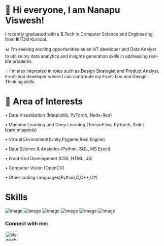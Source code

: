 # 👋 Hi everyone, I am Nanapu Viswesh!
 I recently graduated with a B.Tech in Computer Science and Engineering from IIITDM Kurnool.
 
📊 I'm seeking exciting opportunities as an IoT developer and Data Analyst to utilize my data analytics and insights generation skills in addressing real-life problems.

💡 I'm also interested in roles such as  Design Strategist and Product Analyst, Front-end developer where I can contribute my Front-End and Design Thinking skills.

# 📍 Area of Interests

• Data Visualization (Matplotlib, PyTorch, Node-Red)

• Machine Learning and Deep Learning (TensorFlow, PyTorch, Scikit-learn,mlagents)

• Virtual Environment(Unity,Pygame,Real Engine)

• Data Science & Analytics (Python, SQL, MS Excel)

• Front-End Development (CSS, HTML, JS)

• Computer Vision (OpenCV)

• Other coding Languages(Python,C,C++,C#)

#  Skills
![image](https://github.com/user-attachments/assets/0200cda5-3789-4921-a52d-3c5e014c08e8)
![image](https://github.com/user-attachments/assets/c0a609b2-e743-4942-af3a-788de4368c54)
![image](https://github.com/user-attachments/assets/fa6ae080-1af0-4451-9785-c7a57383eb09)
![image](https://github.com/user-attachments/assets/c75dd393-0813-498f-a509-ef46cc2ace14)
![image](https://github.com/user-attachments/assets/4f43348f-8d7a-48d4-9f2e-5333c3ceadce)
![image](https://github.com/user-attachments/assets/96de689e-a7ae-4b33-a741-de48b62d4030)

<h3 align="left">Connect with me:</h3>
<p align="left">
<a href="https://linkedin.com/in/viswesh nanapu" target="blank"><img align="center" src="https://raw.githubusercontent.com/rahuldkjain/github-profile-readme-generator/master/src/images/icons/Social/linked-in-alt.svg" alt="viswesh nanapu" height="30" width="40" /></a>
</p>

